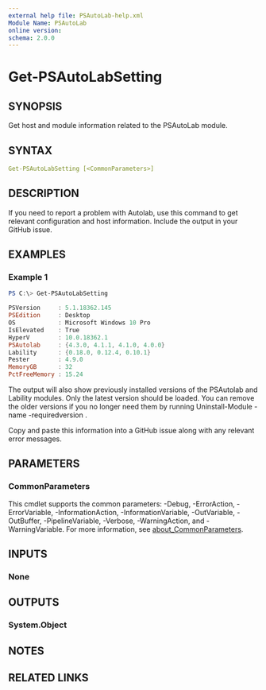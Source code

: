 ```yaml
---
external help file: PSAutoLab-help.xml
Module Name: PSAutoLab
online version:
schema: 2.0.0
---
```


# Get-PSAutoLabSetting

## SYNOPSIS

Get host and module information related to the PSAutoLab module.

## SYNTAX

```yaml
Get-PSAutoLabSetting [<CommonParameters>]
```

## DESCRIPTION

If you need to report a problem with Autolab, use this command to get relevant configuration and host information.
Include the output in your GitHub issue.

## EXAMPLES

### Example 1

```powershell
PS C:\> Get-PSAutoLabSetting

PSVersion     : 5.1.18362.145
PSEdition     : Desktop
OS            : Microsoft Windows 10 Pro
IsElevated    : True
HyperV        : 10.0.18362.1
PSAutolab     : {4.3.0, 4.1.1, 4.1.0, 4.0.0}
Lability      : {0.18.0, 0.12.4, 0.10.1}
Pester        : 4.9.0
MemoryGB      : 32
PctFreeMemory : 15.24
```

The output will also show previously installed versions of the PSAutolab and Lability modules.
Only the latest version should be loaded. You can remove the older versions if you no longer need them by running Uninstall-Module -name <modulename> -requiredversion <version number>.

Copy and paste this information into a GitHub issue along with any relevant error messages.

## PARAMETERS

### CommonParameters

This cmdlet supports the common parameters: -Debug, -ErrorAction, -ErrorVariable, -InformationAction, -InformationVariable, -OutVariable, -OutBuffer, -PipelineVariable, -Verbose, -WarningAction, and -WarningVariable. For more information, see [about_CommonParameters](http://go.microsoft.com/fwlink/?LinkID=113216).

## INPUTS

### None

## OUTPUTS

### System.Object

## NOTES

## RELATED LINKS
